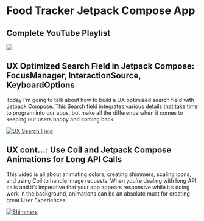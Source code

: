 # Food Tracker Jetpack Compose App

## Complete YouTube Playlist

<a href="https://www.youtube.com/playlist?list=PLzxawGXQRFsyVnwtFGoLlwdPr039g6WLe" target="_blank"><img src="https://img.youtube.com/vi/keiuMUX1k0k/0.jpg"></a>

## UX Optimized Search Field in Jetpack Compose: FocusManager, InteractionSource, KeyboardOptions

Today I’m going to talk about how to build a UX optimized search field with Jetpack Compose. This
Search field integrates various details that take time to program into our apps, but make all the
difference when it comes to keeping our users happy and coming back.

[![UX Search Field](https://img.youtube.com/vi/GIO1XYMAuzU/0.jpg)](https://www.youtube.com/watch?v=GIO1XYMAuzU)

## UX cont...: Use Coil and Jetpack Compose Animations for Long API Calls

This video is all about animating colors, creating shimmers, scaling icons, and using Coil to handle 
image requests. When you’re dealing with long API calls and it’s imperative that your app appears 
responsive while it’s doing work in the background, animations can be an absolute must for creating 
great User Experiences.

[![Shimmers](https://img.youtube.com/vi/Kfwag68hMlk/0.jpg)](https://www.youtube.com/watch?v=Kfwag68hMlk)